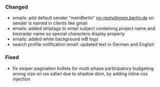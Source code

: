 ### Changed

- emails: add default sender "meinBerlin" <no-reply@mein.berlin.de> so sender is named in clients like gmail
- emails: added striptags to email subject containing project name and kiezradar name so special characters display properly
- emails: added white background mB logo
- search profile notification email: updated text in German and English

### Fixed

- fix swiper pagination bullets for multi-phase participatory budgeting wrong size on ios safari due to shadow dom, by adding inline css injection